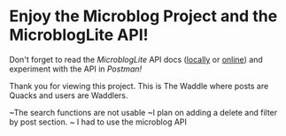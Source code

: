 # Enjoy the Microblog Project and the MicroblogLite API!

Don't forget to read the *MicroblogLite* API docs ([locally](http://localhost:5000/docs) or [online](http://microbloglite.us-east-2.elasticbeanstalk.com/docs)) and experiment with the API in *Postman!*

Thank you for viewing this project. This is The Waddle where posts are Quacks and users are Waddlers. 

~The search functions are not usable
~I plan on adding a delete and filter by post section.
~ I had to use the microblog API